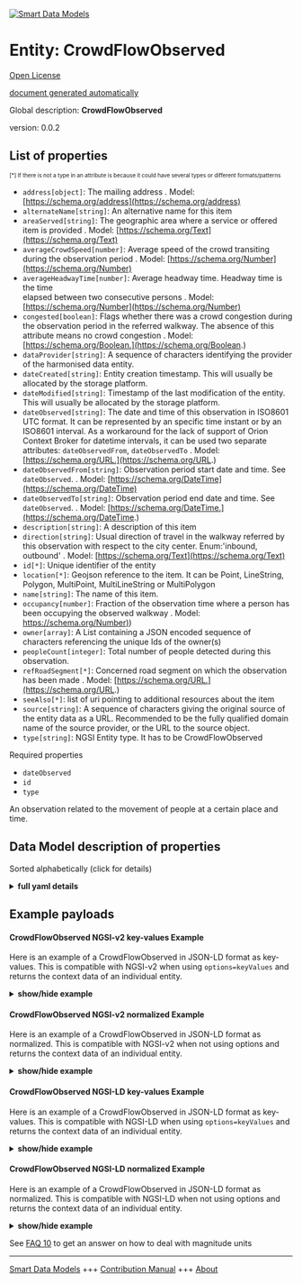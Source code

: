 <!-- 10-Header -->  
[![Smart Data Models](https://smartdatamodels.org/wp-content/uploads/2022/01/SmartDataModels_logo.png "Logo")](https://smartdatamodels.org)  
Entity: CrowdFlowObserved  
=========================<!-- /10-Header -->  
<!-- 15-License -->  
[Open License](https://github.com/smart-data-models//dataModel.Transportation/blob/master/CrowdFlowObserved/LICENSE.md)  
[document generated automatically](https://docs.google.com/presentation/d/e/2PACX-1vTs-Ng5dIAwkg91oTTUdt8ua7woBXhPnwavZ0FxgR8BsAI_Ek3C5q97Nd94HS8KhP-r_quD4H0fgyt3/pub?start=false&loop=false&delayms=3000#slide=id.gb715ace035_0_60)  
<!-- /15-License -->  
<!-- 20-Description -->  
Global description: **CrowdFlowObserved**  
version: 0.0.2  
<!-- /20-Description -->  
<!-- 30-PropertiesList -->  

## List of properties  

<sup><sub>[*] If there is not a type in an attribute is because it could have several types or different formats/patterns</sub></sup>  
- `address[object]`: The mailing address  . Model: [https://schema.org/address](https://schema.org/address)- `alternateName[string]`: An alternative name for this item  - `areaServed[string]`: The geographic area where a service or offered item is provided  . Model: [https://schema.org/Text](https://schema.org/Text)- `averageCrowdSpeed[number]`: Average speed of the crowd transiting during the observation period  . Model: [https://schema.org/Number](https://schema.org/Number)- `averageHeadwayTime[number]`: Average headway time. Headway time is the time  
    elapsed between two consecutive persons  . Model: [https://schema.org/Number](https://schema.org/Number)- `congested[boolean]`: Flags whether there was a crowd congestion during the observation period in the referred walkway. The absence of this attribute means no crowd congestion  . Model: [https://schema.org/Boolean.](https://schema.org/Boolean.)- `dataProvider[string]`: A sequence of characters identifying the provider of the harmonised data entity.  - `dateCreated[string]`: Entity creation timestamp. This will usually be allocated by the storage platform.  - `dateModified[string]`: Timestamp of the last modification of the entity. This will usually be allocated by the storage platform.  - `dateObserved[string]`: The date and time of this observation in ISO8601 UTC format. It can be represented by an specific time instant or by an ISO8601 interval. As a workaround for the lack of support of Orion Context Broker for datetime intervals, it can be used two separate attributes: `dateObservedFrom`, `dateObservedTo`  . Model: [https://schema.org/URL.](https://schema.org/URL.)- `dateObservedFrom[string]`: Observation period start date and time. See `dateObserved`.  . Model: [https://schema.org/DateTime](https://schema.org/DateTime)- `dateObservedTo[string]`: Observation period end date and time. See `dateObserved`.  . Model: [https://schema.org/DateTime.](https://schema.org/DateTime.)- `description[string]`: A description of this item  - `direction[string]`: Usual direction of travel in the walkway referred by this observation with respect to the city center. Enum:'inbound, outbound'  . Model: [https://schema.org/Text](https://schema.org/Text)- `id[*]`: Unique identifier of the entity  - `location[*]`: Geojson reference to the item. It can be Point, LineString, Polygon, MultiPoint, MultiLineString or MultiPolygon  - `name[string]`: The name of this item.  - `occupancy[number]`: Fraction of the observation time where a person has been occupying the observed walkway  . Model: [https://schema.org/Number)](https://schema.org/Number))- `owner[array]`: A List containing a JSON encoded sequence of characters referencing the unique Ids of the owner(s)  - `peopleCount[integer]`: Total number of people detected during this observation.  - `refRoadSegment[*]`: Concerned road segment on which the observation has been made  . Model: [https://schema.org/URL.](https://schema.org/URL.)- `seeAlso[*]`: list of uri pointing to additional resources about the item  - `source[string]`: A sequence of characters giving the original source of the entity data as a URL. Recommended to be the fully qualified domain name of the source provider, or the URL to the source object.  - `type[string]`: NGSI Entity type. It has to be CrowdFlowObserved  <!-- /30-PropertiesList -->  
<!-- 35-RequiredProperties -->  
Required properties  
- `dateObserved`  - `id`  - `type`  <!-- /35-RequiredProperties -->  
<!-- 40-RequiredProperties -->  
An observation related to the movement of people at a certain place and time.  
<!-- /40-RequiredProperties -->  
<!-- 50-DataModelHeader -->  
## Data Model description of properties  
Sorted alphabetically (click for details)  
<!-- /50-DataModelHeader -->  
<!-- 60-ModelYaml -->  
<details><summary><strong>full yaml details</strong></summary>    
```yaml  
CrowdFlowObserved:    
  description: CrowdFlowObserved    
  properties:    
    address:    
      description: 'The mailing address'    
      properties:    
        addressCountry:    
          description: 'Property. The country. For example, Spain. Model:''https://schema.org/addressCountry'''    
          type: string    
        addressLocality:    
          description: 'Property. The locality in which the street address is, and which is in the region. Model:''https://schema.org/addressLocality'''    
          type: string    
        addressRegion:    
          description: 'Property. The region in which the locality is, and which is in the country. Model:''https://schema.org/addressRegion'''    
          type: string    
        postOfficeBoxNumber:    
          description: 'Property. The post office box number for PO box addresses. For example, 03578. Model:''https://schema.org/postOfficeBoxNumber'''    
          type: string    
        postalCode:    
          description: 'Property. The postal code. For example, 24004. Model:''https://schema.org/https://schema.org/postalCode'''    
          type: string    
        streetAddress:    
          description: 'Property. The street address. Model:''https://schema.org/streetAddress'''    
          type: string    
      type: object    
      x-ngsi:    
        model: https://schema.org/address    
        type: Property    
    alternateName:    
      description: 'An alternative name for this item'    
      type: string    
      x-ngsi:    
        type: Property    
    areaServed:    
      description: 'The geographic area where a service or offered item is provided'    
      type: string    
      x-ngsi:    
        model: https://schema.org/Text    
        type: Property    
    averageCrowdSpeed:    
      description: 'Average speed of the crowd transiting during the observation period'    
      minimum: 0    
      type: number    
      x-ngsi:    
        model: https://schema.org/Number    
        type: Property    
        units: 'Kilometer per hour (Km/h).'    
    averageHeadwayTime:    
      description: |-    
        Average headway time. Headway time is the time    
            elapsed between two consecutive persons    
      minimum: 0    
      type: number    
      x-ngsi:    
        model: https://schema.org/Number    
        type: Property    
        units: 'second (s)'    
    congested:    
      description: 'Flags whether there was a crowd congestion during the observation period in the referred walkway. The absence of this attribute means no crowd congestion'    
      type: boolean    
      x-ngsi:    
        model: https://schema.org/Boolean.    
        type: Property    
    dataProvider:    
      description: 'A sequence of characters identifying the provider of the harmonised data entity.'    
      type: string    
      x-ngsi:    
        type: Property    
    dateCreated:    
      description: 'Entity creation timestamp. This will usually be allocated by the storage platform.'    
      format: date-time    
      type: string    
      x-ngsi:    
        type: Property    
    dateModified:    
      description: 'Timestamp of the last modification of the entity. This will usually be allocated by the storage platform.'    
      format: date-time    
      type: string    
      x-ngsi:    
        type: Property    
    dateObserved:    
      description: 'The date and time of this observation in ISO8601 UTC format. It can be represented by an specific time instant or by an ISO8601 interval. As a workaround for the lack of support of Orion Context Broker for datetime intervals, it can be used two separate attributes: `dateObservedFrom`, `dateObservedTo`'    
      type: string    
      x-ngsi:    
        model: https://schema.org/URL.    
        type: Property    
    dateObservedFrom:    
      description: 'Observation period start date and time. See `dateObserved`.'    
      format: date-time    
      type: string    
      x-ngsi:    
        model: https://schema.org/DateTime    
        type: Property    
    dateObservedTo:    
      description: 'Observation period end date and time. See `dateObserved`.'    
      format: date-time    
      type: string    
      x-ngsi:    
        model: https://schema.org/DateTime.    
        type: Property    
    description:    
      description: 'A description of this item'    
      type: string    
      x-ngsi:    
        type: Property    
    direction:    
      description: 'Usual direction of travel in the walkway referred by this observation with respect to the city center. Enum:''inbound, outbound'''    
      enum:    
        - inbound    
        - outbound    
      type: string    
      x-ngsi:    
        model: https://schema.org/Text    
        type: Property    
    id:    
      anyOf: &crowdflowobserved_-_properties_-_owner_-_items_-_anyof    
        - description: 'Property. Identifier format of any NGSI entity'    
          maxLength: 256    
          minLength: 1    
          pattern: ^[\w\-\.\{\}\$\+\*\[\]`|~^@!,:\\]+$    
          type: string    
        - description: 'Property. Identifier format of any NGSI entity'    
          format: uri    
          type: string    
      description: 'Unique identifier of the entity'    
      x-ngsi:    
        type: Property    
    location:    
      description: 'Geojson reference to the item. It can be Point, LineString, Polygon, MultiPoint, MultiLineString or MultiPolygon'    
      oneOf:    
        - description: 'GeoProperty. Geojson reference to the item. Point'    
          properties:    
            bbox:    
              items:    
                type: number    
              minItems: 4    
              type: array    
            coordinates:    
              items:    
                type: number    
              minItems: 2    
              type: array    
            type:    
              enum:    
                - Point    
              type: string    
          required:    
            - type    
            - coordinates    
          title: 'GeoJSON Point'    
          type: object    
        - description: 'GeoProperty. Geojson reference to the item. LineString'    
          properties:    
            bbox:    
              items:    
                type: number    
              minItems: 4    
              type: array    
            coordinates:    
              items:    
                items:    
                  type: number    
                minItems: 2    
                type: array    
              minItems: 2    
              type: array    
            type:    
              enum:    
                - LineString    
              type: string    
          required:    
            - type    
            - coordinates    
          title: 'GeoJSON LineString'    
          type: object    
        - description: 'GeoProperty. Geojson reference to the item. Polygon'    
          properties:    
            bbox:    
              items:    
                type: number    
              minItems: 4    
              type: array    
            coordinates:    
              items:    
                items:    
                  items:    
                    type: number    
                  minItems: 2    
                  type: array    
                minItems: 4    
                type: array    
              type: array    
            type:    
              enum:    
                - Polygon    
              type: string    
          required:    
            - type    
            - coordinates    
          title: 'GeoJSON Polygon'    
          type: object    
        - description: 'GeoProperty. Geojson reference to the item. MultiPoint'    
          properties:    
            bbox:    
              items:    
                type: number    
              minItems: 4    
              type: array    
            coordinates:    
              items:    
                items:    
                  type: number    
                minItems: 2    
                type: array    
              type: array    
            type:    
              enum:    
                - MultiPoint    
              type: string    
          required:    
            - type    
            - coordinates    
          title: 'GeoJSON MultiPoint'    
          type: object    
        - description: 'GeoProperty. Geojson reference to the item. MultiLineString'    
          properties:    
            bbox:    
              items:    
                type: number    
              minItems: 4    
              type: array    
            coordinates:    
              items:    
                items:    
                  items:    
                    type: number    
                  minItems: 2    
                  type: array    
                minItems: 2    
                type: array    
              type: array    
            type:    
              enum:    
                - MultiLineString    
              type: string    
          required:    
            - type    
            - coordinates    
          title: 'GeoJSON MultiLineString'    
          type: object    
        - description: 'GeoProperty. Geojson reference to the item. MultiLineString'    
          properties:    
            bbox:    
              items:    
                type: number    
              minItems: 4    
              type: array    
            coordinates:    
              items:    
                items:    
                  items:    
                    items:    
                      type: number    
                    minItems: 2    
                    type: array    
                  minItems: 4    
                  type: array    
                type: array    
              type: array    
            type:    
              enum:    
                - MultiPolygon    
              type: string    
          required:    
            - type    
            - coordinates    
          title: 'GeoJSON MultiPolygon'    
          type: object    
      x-ngsi:    
        type: GeoProperty    
    name:    
      description: 'The name of this item.'    
      type: string    
      x-ngsi:    
        type: Property    
    occupancy:    
      description: 'Fraction of the observation time where a person has been occupying the observed walkway'    
      maximum: 1    
      minimum: 0    
      type: number    
      x-ngsi:    
        model: https://schema.org/Number)    
        type: Property    
    owner:    
      description: 'A List containing a JSON encoded sequence of characters referencing the unique Ids of the owner(s)'    
      items:    
        anyOf: *crowdflowobserved_-_properties_-_owner_-_items_-_anyof    
        description: 'Property. Unique identifier of the entity'    
      type: array    
      x-ngsi:    
        type: Property    
    peopleCount:    
      description: 'Total number of people detected during this observation.'    
      minimum: 0    
      type: integer    
      x-ngsi:    
        type: Property    
    refRoadSegment:    
      anyOf:    
        - description: 'Property. Identifier format of any NGSI entity'    
          maxLength: 256    
          minLength: 1    
          pattern: ^[\w\-\.\{\}\$\+\*\[\]`|~^@!,:\\]+$    
          type: string    
        - description: 'Property. Identifier format of any NGSI entity'    
          format: uri    
          type: string    
      description: 'Concerned road segment on which the observation has been made'    
      x-ngsi:    
        model: https://schema.org/URL.    
        type: Relationship    
    seeAlso:    
      description: 'list of uri pointing to additional resources about the item'    
      oneOf:    
        - items:    
            format: uri    
            type: string    
          minItems: 1    
          type: array    
        - format: uri    
          type: string    
      x-ngsi:    
        type: Property    
    source:    
      description: 'A sequence of characters giving the original source of the entity data as a URL. Recommended to be the fully qualified domain name of the source provider, or the URL to the source object.'    
      type: string    
      x-ngsi:    
        type: Property    
    type:    
      description: 'NGSI Entity type. It has to be CrowdFlowObserved'    
      enum:    
        - CrowdFlowObserved    
      type: string    
      x-ngsi:    
        type: Property    
  required:    
    - id    
    - type    
    - dateObserved    
  type: object    
  x-derived-from: ""    
  x-disclaimer: 'Redistribution and use in source and binary forms, with or without modification, are permitted  provided that the license conditions are met. Copyleft (c) 2021 Contributors to Smart Data Models Program'    
  x-license-url: https://github.com/smart-data-models/dataModel.Transportation/blob/master/CrowdFlowObserved/LICENSE.md    
  x-model-schema: https://smart-data-models.github.io/dataModel.Transportation/CrowdFlowObserved/schema.json    
  x-model-tags: ""    
  x-version: 0.0.2    
```  
</details>    
<!-- /60-ModelYaml -->  
<!-- 70-MiddleNotes -->  
<!-- /70-MiddleNotes -->  
<!-- 80-Examples -->  
## Example payloads    
#### CrowdFlowObserved NGSI-v2 key-values Example    
Here is an example of a CrowdFlowObserved in JSON-LD format as key-values. This is compatible with NGSI-v2 when  using `options=keyValues` and returns the context data of an individual entity.  
<details><summary><strong>show/hide example</strong></summary>    
```json  
{  
  "id": "urn:ngsi-ld:CrowdFlowObserved:Valladolid_1",  
  "type": "CrowdFlowObserved",  
  "dateObserved": "2018-08-07T11:10:00/2018-08-07T11:15:00",  
  "dateObservedFrom": "2018-08-07T11:10:00Z",  
  "dateObservedTo": "2018-08-07T11:15:00Z",  
  "peopleCount": 100,  
  "averageHeadwayTime": 5,  
  "congested": false,  
  "direction": "inbound",  
  "location": {  
    "type": "LineString",  
    "coordinates": [  
      [-4.73735395519672, 41.6538181849672],  
      [-4.73414858659993, 41.6600594193478],  
      [-4.73447575302641, 41.659585195093]  
    ]  
  }  
}  
```  
</details>  
#### CrowdFlowObserved NGSI-v2 normalized Example    
Here is an example of a CrowdFlowObserved in JSON-LD format as normalized. This is compatible with NGSI-v2 when not using options and returns the context data of an individual entity.  
<details><summary><strong>show/hide example</strong></summary>    
```json  
{  
  "id": "urn:ngsi-ld:CrowdFlowObserved:Valladolid_1",  
  "type": "CrowdFlowObserved",  
  "dateObserved": {  
    "value": "2018-08-07T11:10:00/2018-08-07T11:15:00"  
  },  
  "direction": {  
    "value": "inbound"  
  },  
  "dateObservedFrom": {  
    "type": "DateTime",  
    "value": "2018-08-07T11:10:00Z"  
  },  
  "peopleCount": {  
    "value": 100  
  },  
  "averageHeadwayTime": {  
    "value": 5  
  },  
  "dateObservedTo": {  
    "type": "DateTime",  
    "value": "2018-08-07T11:15:00Z"  
  },  
  "location": {  
    "type": "geo:json",  
    "value": {  
      "type": "LineString",  
      "coordinates": [  
        [-4.73735395519672, 41.6538181849672],  
        [-4.73414858659993, 41.6600594193478],  
        [-4.73447575302641, 41.659585195093]  
      ]  
    }  
  },  
  "congested": {  
    "value": false  
  }  
}  
```  
</details>  
#### CrowdFlowObserved NGSI-LD key-values Example    
Here is an example of a CrowdFlowObserved in JSON-LD format as key-values. This is compatible with NGSI-LD when  using `options=keyValues` and returns the context data of an individual entity.  
<details><summary><strong>show/hide example</strong></summary>    
```json  
{  
    "id": "urn:ngsi-ld:CrowdFlowObserved:Valladolid_1",  
    "type": "CrowdFlowObserved",  
    "averageHeadwayTime": {  
        "type": "Property",  
        "value": 5  
    },  
    "congested": {  
        "type": "Property",  
        "value": false  
    },  
    "dateObserved": {  
        "type": "Property",  
        "value": "2018-08-07T11:10:00/2018-08-07T11:15:00"  
    },  
    "dateObservedFrom": {  
        "type": "Property",  
        "value": {  
            "@type": "DateTime",  
            "@value": "2018-08-07T11:10:00Z"  
        }  
    },  
    "dateObservedTo": {  
        "type": "Property",  
        "value": {  
            "@type": "DateTime",  
            "@value": "2018-08-07T11:15:00Z"  
        }  
    },  
    "direction": {  
        "type": "Property",  
        "value": "inbound"  
    },  
    "location": {  
        "type": "GeoProperty",  
        "value": {  
            "type": "LineString",  
            "coordinates": [  
                [  
                    -4.73735395519672,  
                    41.6538181849672  
                ],  
                [  
                    -4.73414858659993,  
                    41.6600594193478  
                ],  
                [  
                    -4.73447575302641,  
                    41.659585195093  
                ]  
            ]  
        }  
    },  
    "peopleCount": {  
        "type": "Property",  
        "value": 100  
    },  
    "@context": [  
        "https://uri.etsi.org/ngsi-ld/v1/ngsi-ld-core-context.jsonld",  
        "https://raw.githubusercontent.com/smart-data-models/dataModel.Transportation/master/context.jsonld"  
    ]  
}  
```  
</details>  
#### CrowdFlowObserved NGSI-LD normalized Example    
Here is an example of a CrowdFlowObserved in JSON-LD format as normalized. This is compatible with NGSI-LD when not using options and returns the context data of an individual entity.  
<details><summary><strong>show/hide example</strong></summary>    
```json  
{  
    "id": "urn:ngsi-ld:CrowdFlowObserved:Valladolid_1",  
    "type": "CrowdFlowObserved",  
    "averageHeadwayTime": 5,  
    "congested": false,  
    "dateObserved": "2018-08-07T11:10:00/2018-08-07T11:15:00",  
    "dateObservedFrom": {  
        "@type": "DateTime",  
        "@value": "2018-08-07T11:10:00Z"  
    },  
    "dateObservedTo": {  
        "@type": "DateTime",  
        "@value": "2018-08-07T11:15:00Z"  
    },  
    "direction": "inbound",  
    "location": {  
        "coordinates": [  
            [  
                -4.73735395519672,  
                41.6538181849672  
            ],  
            [  
                -4.73414858659993,  
                41.6600594193478  
            ],  
            [  
                -4.73447575302641,  
                41.659585195093  
            ]  
        ],  
        "type": "LineString"  
    },  
    "peopleCount": 100,  
    "@context": [  
        "https://uri.etsi.org/ngsi-ld/v1/ngsi-ld-core-context.jsonld",  
        "https://raw.githubusercontent.com/smart-data-models/dataModel.Transportation/master/context.jsonld"  
    ]  
}  
```  
</details><!-- /80-Examples -->  
<!-- 90-FooterNotes -->  
<!-- /90-FooterNotes -->  
<!-- 95-Units -->  
See [FAQ 10](https://smartdatamodels.org/index.php/faqs/) to get an answer on how to deal with magnitude units  
<!-- /95-Units -->  
<!-- 97-LastFooter -->  
---  
[Smart Data Models](https://smartdatamodels.org) +++ [Contribution Manual](https://bit.ly/contribution_manual) +++ [About](https://bit.ly/Introduction_SDM)<!-- /97-LastFooter -->  
